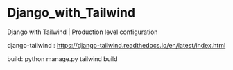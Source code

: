# Django_with_Tailwind
Django with Tailwind | Production level configuration


django-tailwind : https://django-tailwind.readthedocs.io/en/latest/index.html

build: python manage.py tailwind build

